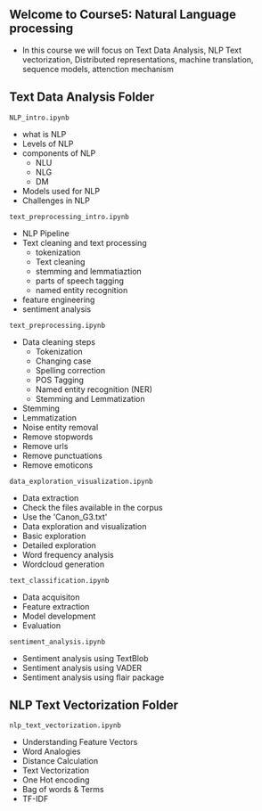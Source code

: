 ## Welcome to Course5: Natural Language processing 
- In this course we will focus on Text Data Analysis, NLP Text vectorization, Distributed representations, machine translation, sequence models, attenction mechanism

## Text Data Analysis Folder

`NLP_intro.ipynb`
- what is NLP
- Levels of NLP
- components of NLP
    - NLU
    - NLG
    - DM
- Models used for NLP
- Challenges in NLP

`text_preprocessing_intro.ipynb`
- NLP Pipeline
- Text cleaning and text processing
    - tokenization
    - Text cleaning
    - stemming and lemmatiaztion
    - parts of speech tagging
    - named entity recognition
- feature engineering
- sentiment analysis

`text_preprocessing.ipynb`
- Data cleaning steps
    - Tokenization
    - Changing case
    - Spelling correction
    - POS Tagging
    - Named entity recognition (NER)
    - Stemming and Lemmatization
- Stemming
- Lemmatization
- Noise entity removal
- Remove stopwords
- Remove urls
- Remove punctuations
- Remove emoticons

`data_exploration_visualization.ipynb`
- Data extraction
- Check the files available in the corpus
- Use the 'Canon_G3.txt'
- Data exploration and visualization
- Basic exploration
- Detailed exploration
- Word frequency analysis
- Wordcloud generation

`text_classification.ipynb`
- Data acquisiton
- Feature extraction
- Model development
- Evaluation

`sentiment_analysis.ipynb`
- Sentiment analysis using TextBlob
- Sentiment analysis using VADER
- Sentiment analysis using flair package

## NLP Text Vectorization Folder
`nlp_text_vectorization.ipynb`
- Understanding Feature Vectors
- Word Analogies
- Distance Calculation
- Text Vectorization
- One Hot encoding
- Bag of words & Terms
- TF-IDF



